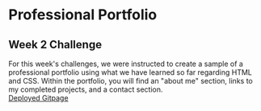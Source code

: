 # Professional Portfolio
## Week 2 Challenge
For this week's challenges, we were instructed to create a sample of a professional portfolio using what we have learned so far regarding HTML and CSS.  Within the portfolio, you will find an "about me" section, links to my completed projects, and a contact section.  
[Deployed Gitpage](https://jennyferconstanza.github.io/week2challenge/)

